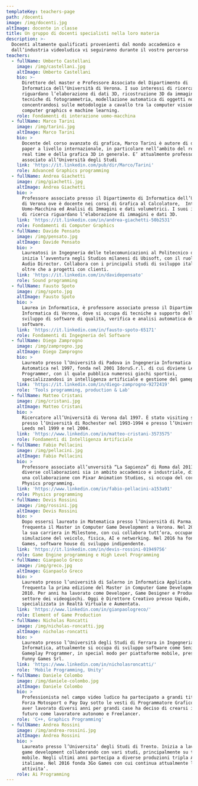 ```yaml
---
templateKey: teachers-page
path: /docenti
image: /img/docenti.jpg
altImage: docente in classe
title: Un gruppo di docenti specialisti nella loro materia
description: >-
  Docenti altamente qualificati provenienti dal mondo accademico e
  dall’industria videoludica vi seguiranno durante il vostro percorso
teachers:
  - fullName: Umberto Castellani
    image: /img/castellani.jpg
    altImage: Umberto Castellani
    bio: >-
      Direttore del master e Professore Associato del Dipartimento di
      Informatica dell‘Università di Verona. I suo interessi di ricerca
      riguardano l’elaborazione di dati 3D, ricostruzione 3D da immagini tramite
      tecniche di fotogrammetria, modellazione automatica di oggetti non rigidi,
      concentrandosi sulle metodologie a cavallo tra la computer vision,
      computer graphics e machine learning.
    role: Fondamenti di interazione uomo-macchina
  - fullName: Marco Tarini
    image: /img/tarini.jpg
    altImage: Marco Tarini
    bio: >
      Docente del corso avanzato di grafica, Marco Tarini è autore di diversi
      paper a livello internazionale, in particolare nell’ambito del rendering
      real time e della grafica 3D in generale. E’ attualmente professore
      associato all’Università degli Studi
    link: 'https://it.linkedin.com/pub/dir/Marco/Tarini'
    role: Advanced Graphics programming
  - fullName: Andrea Giachetti
    image: /img/giachetti.jpg
    altImage: Andrea Giachetti
    bio: >
      Professore associato presso il Dipartimento di Informatica dell’Università
      di Verona ove è docente nei corsi di Grafica al Calcolatore,  Interazione
      Uomo-Macchina ed Analisi di Immagini e dati volumetrici. I suoi interessi
      di ricerca riguardano l’elaborazione di immagini e dati 3D.
    link: 'https://it.linkedin.com/in/andrea-giachetti-50b2531'
    role: Fondamenti di Computer Graphics
  - fullName: Davide Pensato
    image: /img/pensato.jpg
    altImage: Davide Pensato
    bio: >
      Laureatosi in Ingegneria delle telecomunicazioni al Politecnico di Milano,
      inizia l’avventura negli Studios milanesi di Ubisoft, con il ruolo di
      Audio Director. Collabora con i principali studi di sviluppo italiani,
      oltre che a progetti con clienti.
    link: 'https://it.linkedin.com/in/davidepensato'
    role: Sound programming
  - fullName: Fausto Spoto
    image: /img/spoto.jpg
    altImage: Fausto Spoto
    bio: >
      Laurea in Informatica, è professore associato presso il Dipartimento di
      Informatica di Verona, dove si occupa di tecniche a supporto dello
      sviluppo di software di qualità, verifica e analisi automatica del
      software.
    link: 'https://it.linkedin.com/in/fausto-spoto-65171'
    role: Fondamenti di Ingegneria del Software
  - fullName: Diego Zamprogno
    image: /img/zamprogno.jpg
    altImage: Diego Zamprogno
    bio: >
      Laureato presso l’Università di Padova in Ingegneria Informatica ed
      Automatica nel 1997, fonda nel 2001 IdoruS.r.l. di cui diviene Lead
      Programmer, con il quale pubblica numerosi giochi sportivi,
      specializzandosi in intelligenza artificiale e gestione del gameplay.
    link: 'https://it.linkedin.com/in/diego-zamprogno-9272419'
    role: 'Tools programming, production & Lab'
  - fullName: Matteo Cristani
    image: /img/cristani.jpg
    altImage: Matteo Cristani
    bio: >
      Ricercatore all’Università di Verona dal 1997. È stato visiting scholar
      presso l’Università di Rochester nel 1993-1994 e presso l’Università di
      Leeds nel 1999 e nel 2004.
    link: 'https://www.linkedin.com/in/matteo-cristani-3573575'
    role: Fondamenti di Intelligenza Artificiale
  - fullName: Fabio Pellacini
    image: /img/pellacini.jpg
    altImage: Fabio Pellacini
    bio: >
      Professore associato all’unversità “La Sapienza” di Roma dal 2011, vanta
      diverse collaborazioni sia in ambito accademico e industriale, di rilievo
      una collaborazione con Pixar Animation Studios, si occupa del corso di
      Physics programming.
    link: 'https://www.linkedin.com/in/fabio-pellacini-a153a91'
    role: Physics programming
  - fullName: Devis Rossini
    image: /img/rossini.jpg
    altImage: Devis Rossini
    bio: >
      Dopo essersi laureato in Matematica presso l’Università di Parma,
      frequenta il Master in Computer Game Development a Verona. Nel 2012 inizia
      la sua carriera in Milestone, con cui collabora tutt’ora, occupandosi di
      simulazione del veicolo, fisica, AI e networking. Nel 2016 ha fondato 3Go
      Games, software house di sviluppo indipendente.
    link: 'https://it.linkedin.com/in/devis-rossini-01949756'
    role: Game Engine programming e High Level Programming
  - fullName: Gianpaolo Greco
    image: /img/greco.jpg
    altImage: Gianpaolo Greco
    bio: >
      Laureato presso l’università di Salerno in Informatica Applicata,
      frequenta la prima edizione del Master in Computer Game Development nel
      2010. Per anni ha lavorato come Developer, Game Designer e Producer nel
      settore dei videogiochi. Oggi è Direttore Creativo presso Uqido, azienda
      specializzata in Realtà Virtuale e Aumentata.
    link: 'https://www.linkedin.com/in/gianpaologreco/'
    role: Element of Game Production
  - fullName: Nicholas Roncatti
    image: /img/nicholas-roncatti.jpg
    altImage: nicholas-roncatti
    bio: >
      Laureato presso l’Università degli Studi di Ferrara in Ingegneria
      Informatica, attualmente si occupa di sviluppo software come Senior
      Gameplay Programmer, in special modo per piattaforme mobile, presso Just
      Funny Games Srl.
    link: 'https://www.linkedin.com/in/nicholasroncatti/'
    role: 'Mobile Programming, Unity'
  - fullName: Daniele Colombo
    image: /img/daniele-colombo.jpg
    altImage: Daniele Colombo
    bio: >
      Professionista nel campo video ludico ha partecipato a grandi titoli come
      Forza Motosport o Pay Day sotto le vesti di Programmatore Grafico, dopo
      aver lavorato diversi anni per grandi case ha deciso di crearsi il suo
      futuro come lavoratore autonomo e Freelancer.
    role: 'C++, Graphics Programming'
  - fullName: Andrea Rossini
    image: /img/andrea-rossini.jpg
    altImage: Andrea Rossini
    bio: >
      Laureato presso l’Universita’ degli Studi di Trento. Inizia a lavorare nel
      game development collaborando con vari studi, principalmente su titoli
      mobile. Negli ultimi anni partecipa a diverse produzioni tripla AAA
      italiane. Nel 2016 fonda 3Go Games con cui continua attualmente la sua
      attivita’.
    role: Ai Programming
---
```


